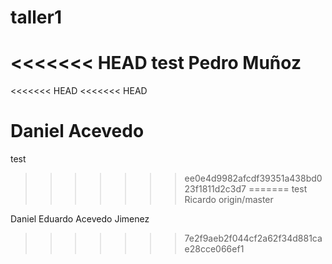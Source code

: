 # taller1
<<<<<<< HEAD
test
Pedro Muñoz
=======
<<<<<<< HEAD
<<<<<<< HEAD

Daniel Acevedo
=======
test
>>>>>>> ee0e4d9982afcdf39351a438bd023f1811d2c3d7
=======
test
Ricardo
>>>>>>> origin/master

Daniel Eduardo Acevedo Jimenez
>>>>>>> 7e2f9aeb2f044cf2a62f34d881cae28cce066ef1
